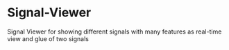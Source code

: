 # Signal-Viewer
Signal Viewer for showing different signals with many features as real-time view and glue of two signals  
